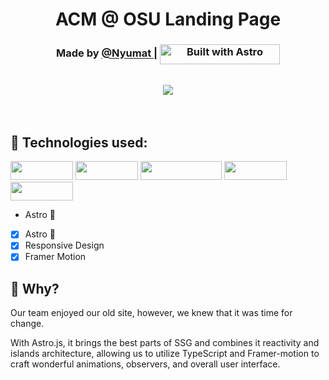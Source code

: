 <h1 align="center">ACM @ OSU Landing Page</h1>
<div align="center">
  <h3>
    Made by 
    <a href="https://github.com/nyumat">
      @Nyumat
    </a>
    <span> | </span>
     <a href="https://astro.build"><img src="https://astro.badg.es/v2/built-with-astro/small.svg" alt="Built with Astro" width="192" height="32" align="center"></a>
  </h3>
</div>
<br/>

<div align="center"><img src="https://res.cloudinary.com/dkosoobf7/image/upload/v1696379199/pf/acm_site.png"></img></div>
<br/>
<br/>

## 🚀 Technologies used:

<div>
  <img width="100" height="30" src="https://badges.aleen42.com/src/node.svg">
  <img width="100" height="30" src="https://badges.aleen42.com/src/react.svg">
  <img width="130" height="30" src="https://badges.aleen42.com/src/typescript.svg">
	<img width="100" height="30" src="https://badges.aleen42.com/src/vitejs.svg">
	<img width="100" height="30" src="https://badges.aleen42.com/src/npm.svg">
</div>

<ul>

  <li>Astro 🚀 </li>
</ul>

- [x] Astro 🚀
- [x] Responsive Design
- [x] Framer Motion

## 📄 Why?

Our team enjoyed our old site, however, we knew that it was time for change. 

With Astro.js, it brings the best parts of SSG and combines it reactivity and islands architecture, allowing us to utilize TypeScript and Framer-motion to 
craft wonderful animations, observers, and overall user interface.
<br/>

